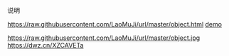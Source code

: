说明

https://raw.githubusercontent.com/LaoMuJi/url/master/object.html
[demo]("https://raw.githubusercontent.com/LaoMuJi/url/master/"+"object.html")

https://raw.githubusercontent.com/LaoMuJi/url/master/object.jpg
https://dwz.cn/XZCAVETa